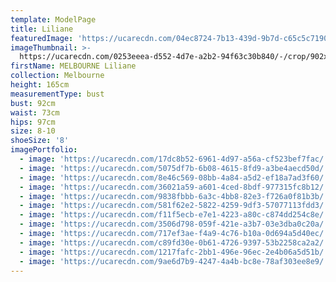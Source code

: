 ```yaml
---
template: ModelPage
title: Liliane
featuredImage: 'https://ucarecdn.com/04ec8724-7b13-439d-9b7d-c65c5c719069/'
imageThumbnail: >-
  https://ucarecdn.com/0253eeea-d552-4d7e-a2b2-94f63c30b840/-/crop/902x1119/52,0/-/preview/
firstName: MELBOURNE Liliane
collection: Melbourne
height: 165cm
measurementType: bust
bust: 92cm
waist: 73cm
hips: 97cm
size: 8-10
shoeSize: '8'
imagePortfolio:
  - image: 'https://ucarecdn.com/17dc8b52-6961-4d97-a56a-cf523bef7fac/'
  - image: 'https://ucarecdn.com/5075df7b-6b08-4615-8fd9-a3be4aecd50d/'
  - image: 'https://ucarecdn.com/8e46c569-08bb-4a84-a5d2-ef18a7ad3f60/'
  - image: 'https://ucarecdn.com/36021a59-a601-4ced-8bdf-977315fc8b12/'
  - image: 'https://ucarecdn.com/9838fbbb-6a3c-4bb8-82e3-f726a0f81b3b/'
  - image: 'https://ucarecdn.com/581f62e2-5822-4259-9df3-57077113fdd3/'
  - image: 'https://ucarecdn.com/f11f5ecb-e7e1-4223-a80c-c874dd254c8e/'
  - image: 'https://ucarecdn.com/3506d798-059f-421e-a3b7-03e3dba0c20a/'
  - image: 'https://ucarecdn.com/717ef3ae-f4a9-4c76-b10a-0d694a5d40ec/'
  - image: 'https://ucarecdn.com/c89fd30e-0b61-4726-9397-53b2258ca2a2/'
  - image: 'https://ucarecdn.com/1217fafc-2bb1-496e-96ec-2e4b06a5d51b/'
  - image: 'https://ucarecdn.com/9ae6d7b9-4247-4a4b-bc8e-78af303ee8e9/'
---
```


